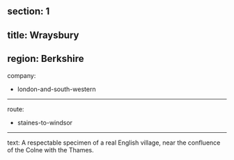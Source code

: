 section: 1
----
title: Wraysbury
----
region: Berkshire
----
company:
- london-and-south-western
----
route:
- staines-to-windsor
----
text: A respectable specimen of a real English village, near the confluence of the Colne with the Thames.
